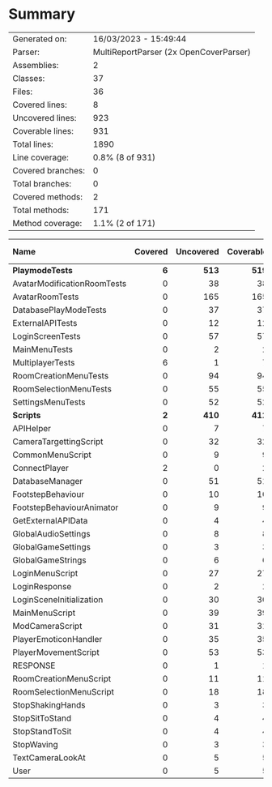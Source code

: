 ﻿# Summary
|||
|:---|:---|
| Generated on: | 16/03/2023 - 15:49:44 |
| Parser: | MultiReportParser (2x OpenCoverParser) |
| Assemblies: | 2 |
| Classes: | 37 |
| Files: | 36 |
| Covered lines: | 8 |
| Uncovered lines: | 923 |
| Coverable lines: | 931 |
| Total lines: | 1890 |
| Line coverage: | 0.8% (8 of 931) |
| Covered branches: | 0 |
| Total branches: | 0 |
| Covered methods: | 2 |
| Total methods: | 171 |
| Method coverage: | 1.1% (2 of 171) |

|**Name**|**Covered**|**Uncovered**|**Coverable**|**Total**|**Line coverage**|**Covered**|**Total**|**Branch coverage**|**Covered**|**Total**|**Method coverage**|
|:---|---:|---:|---:|---:|---:|---:|---:|---:|---:|---:|---:|
|**PlaymodeTests**|**6**|**513**|**519**|**1005**|**1.1%**|**0**|**0**|****|**1**|**88**|**1.1%**|
|AvatarModificationRoomTests|0|38|38|66|0%|0|0||0|8|0%|
|AvatarRoomTests|0|165|165|259|0%|0|0||0|22|0%|
|DatabasePlayModeTests|0|37|37|79|0%|0|0||0|4|0%|
|ExternalAPITests|0|12|12|27|0%|0|0||0|2|0%|
|LoginScreenTests|0|57|57|204|0%|0|0||0|10|0%|
|MainMenuTests|0|2|2|13|0%|0|0||0|1|0%|
|MultiplayerTests|6|1|7|29|85.7%|0|0||1|1|100%|
|RoomCreationMenuTests|0|94|94|144|0%|0|0||0|17|0%|
|RoomSelectionMenuTests|0|55|55|92|0%|0|0||0|10|0%|
|SettingsMenuTests|0|52|52|92|0%|0|0||0|13|0%|
|**Scripts**|**2**|**410**|**412**|**902**|**0.4%**|**0**|**0**|****|**1**|**83**|**1.2%**|
|APIHelper|0|7|7|19|0%|0|0||0|1|0%|
|CameraTargettingScript|0|32|32|68|0%|0|0||0|4|0%|
|CommonMenuScript|0|9|9|21|0%|0|0||0|2|0%|
|ConnectPlayer|2|0|2|12|100%|0|0||1|1|100%|
|DatabaseManager|0|51|51|103|0%|0|0||0|12|0%|
|FootstepBehaviour|0|10|10|27|0%|0|0||0|2|0%|
|FootstepBehaviourAnimator|0|9|9|21|0%|0|0||0|2|0%|
|GetExternalAPIData|0|4|4|16|0%|0|0||0|1|0%|
|GlobalAudioSettings|0|8|8|18|0%|0|0||0|3|0%|
|GlobalGameSettings|0|3|3|10|0%|0|0||0|1|0%|
|GlobalGameStrings|0|6|6|12|0%|0|0||0|2|0%|
|LoginMenuScript|0|27|27|48|0%|0|0||0|4|0%|
|LoginResponse|0|2|2|17|0%|0|0||0|4|0%|
|LoginSceneInitialization|0|30|30|70|0%|0|0||0|1|0%|
|MainMenuScript|0|39|39|77|0%|0|0||0|11|0%|
|ModCameraScript|0|31|31|51|0%|0|0||0|3|0%|
|PlayerEmoticonHandler|0|35|35|59|0%|0|0||0|9|0%|
|PlayerMovementScript|0|53|53|99|0%|0|0||0|3|0%|
|RESPONSE|0|1|1|17|0%|0|0||0|2|0%|
|RoomCreationMenuScript|0|11|11|28|0%|0|0||0|3|0%|
|RoomSelectionMenuScript|0|18|18|32|0%|0|0||0|6|0%|
|StopShakingHands|0|3|3|11|0%|0|0||0|1|0%|
|StopSitToStand|0|4|4|14|0%|0|0||0|1|0%|
|StopStandToSit|0|4|4|14|0%|0|0||0|1|0%|
|StopWaving|0|3|3|11|0%|0|0||0|1|0%|
|TextCameraLookAt|0|5|5|16|0%|0|0||0|1|0%|
|User|0|5|5|11|0%|0|0||0|1|0%|
